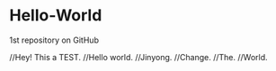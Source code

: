 Hello-World
===========

1st repository on GitHub


//Hey! This a TEST.
//Hello world.
//Jinyong.
//Change.
//The.
//World.
